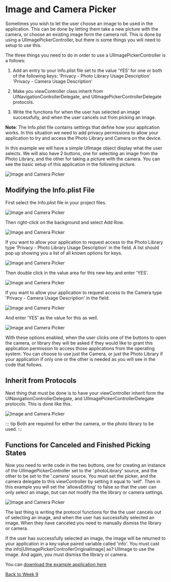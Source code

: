 # Image and Camera Picker

Sometimes you wish to let the user choose an image to be used in the application.  This can be done by letting them take a new picture with the camera, or choose an existing image form the camera roll.  This is done by using a UIImagePickerController, but there is some things you will need to setup to use this.

The three things you need to do in order to use a UIImagePickerController is a follows:

1. Add an entry to your Info.plist file set to the value 'YES' for one or both of the following keys:
'Privacy - Photo Library Usage Description'
'Privacy - Camera Usage Description'

2. Make you viewController class inherit from UINavigationControllerDelegate, and UIImagePickerControllerDelegate protocols.

3. Write the functions for when the user has selected an image successfully, and when the user cancels out from picking an image.

**Note**: The Info.plist file contains settings that define how your application works.  In this situation we need to add privacy permissions to allow your application to try and access the Photo Library and Camera on the device.

In this example we will have a simple UIImage object display what the user selects.  We will also have 2 buttons, one for selecting an image from the Photo Library, and the other for taking a picture with the camera.  You can see the basic setup of this application in the following picture.

![Image and Camera Picker](/F2020/assets/img/ImagePicker_1.png)

## Modifying the Info.plist File

First select the Info.plist file in your project files.

![Image and Camera Picker](/F2020/assets/img/ImagePicker_2.png)

Then right-click on the background and select Add Row.

![Image and Camera Picker](/F2020/assets/img/ImagePicker_3.png)

If you want to allow your application to request access to the Photo Library type 'Privacy - Photo Library Usage Description' in the field.  A list should pop up showing you a list of all known options for keys.

![Image and Camera Picker](/F2020/assets/img/ImagePicker_4.png)

Then double click in the value area for this new key and enter 'YES'.

![Image and Camera Picker](/F2020/assets/img/ImagePicker_5.png)

If you want to allow your application to request access to the Camera type 'Privacy - Camera Usage Description' in the field.

![Image and Camera Picker](/F2020/assets/img/ImagePicker_6.png)

And enter 'YES' as the value for this as well.

![Image and Camera Picker](/F2020/assets/img/ImagePicker_7.png)

With these options enabled, when the user clicks one of the buttons to open the camera, or library they will be asked if they would like to grant this application permission to access those applications from the operating system.  You can choose to use just the Camera, or just the Photo Library if your application if only one or the other is needed as you will see in the code that follows.

## Inherit from Protocols

Next thing that must be done is to have your viewController inherit form the UINavigationControllerDelegate, and UIImagePickerControllerDelegate protocols.  This is done like this.

![Image and Camera Picker](/F2020/assets/img/ImagePicker_8.png)

::: tip
Both are required for either the camera, or the photo library to be used.
:::

## Functions for Canceled and Finished Picking States

Now you need to write code in the two buttons, one for creating an instance of the UIImagePickerController set to the '.photoLibrary' source, and the other to be set to the '.camera' source.  You must set the picker, and the camera delegate to this viewController by setting it equal to 'self'.  Then in this example you will set the 'allowsEditing' to false so that the user can only select an image, but can not modify the the library or camera settings.

![Image and Camera Picker](/F2020/assets/img/ImagePicker_9.png)

The last thing is writing the protocol functions for the the user cancels out of selecting an image, and when the user has successfully selected an image.  When they have canceled you need to manually dismiss the library or camera.

If the user has successfully selected an image, the image will be returned to your application in a key:value paired variable called 'info'.  You must cast the info[UIImagePickerControllerOriginalImage] as? UIImage to use the image.  And again, you must dismiss the library or camera.

You can [download the example application here](/F2020/assets/downloads/ImagePicker.zip)

[Back to Week 9](./index.md#during-class)